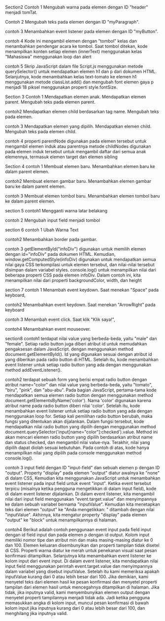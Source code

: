 Section2
Contoh 1
Mengubah warna pada elemen dengan ID "header" menjadi tomTat.

Contoh 2
Mengubah teks pada elemen dengan ID "myParagraph".

contoh 3
Menambahkan event listener pada elemen dengan ID "myButton".

contoh 4
Kode ini mengambil elemen dengan "tombol" kelas dan menambahkan pendengar acara ke tombol. Saat tombol ditekan, kode menampilkan konten setiap elemen (innerText) menggunakan kelas "Mahasiswa" menggunakan loop dan alert

contoh 5
Skrip JavaScript dalam file Script.js menggunakan metode querySelector() untuk mendapatkan elemen h1 dan p dari dokumen HTML. Selanjutnya, kode menambahkan kelas text-tomato ke elemen h1 menggunakan metode classList.add() dan mengubah font elemen gaya p menjadi 18 piksel menggunakan properti style.fontSize.   

Section 3
Contoh 1
Mendapatkan elemen anak. Mendapatkan elemen parent. Mengubah teks pada elemen parent.

contoh2
Mendapatkan elemen child berdasarkan tag name. Mengubah teks pada elemen.

contoh 3
Mendapatkan elemen yang dipilih. Mendapatkan elemen child. Mengubah teks pada elemen child.

contoh 4
properti parentNode digunakan pada elemen tersebut untuk mengambil elemen induk atau parentnya
metode childNodes digunakan pada elemen induk tersebut untuk mengambil daftar dari semua anak elemennya, termasuk elemen target dan elemen sibling

Section 4
contoh 1
Membuat elemen baru. Menambahkan elemen baru ke dalam parent elemen.

contoh2
Membuat elemen gambar baru. Menambahkan elemen gambar baru ke dalam parent elemen.

contoh 3
Membuat elemen tombol baru. Menambahkan elemen tombol baru ke dalam parent elemen.

section 5
contoh1
Mengganti warna latar belakang

contoh 2
Mengubah input field menjadi tombol

section 6
contoh 1
Ubah Warna Text

contoh2
Menambahkan border pada gambar.


contoh 3
getElementById("infoDiv") digunakan untuk memilih elemen dengan id="infoDiv" pada dokumen HTML. Kemudian, window.getComputedStyle(infoDiv) digunakan untuk mendapatkan semua nilai gaya CSS terkompilasi untuk elemen tersebut, dan nilai-nilai tersebut disimpan dalam variabel styles. 
 console.log() untuk menampilkan nilai dari beberapa properti CSS pada elemen infoDiv. Dalam contoh ini, kita menampilkan nilai dari properti backgroundColor, width, dan height

section 7
contoh 1
Menambah event keydown. Saat menekan "Space" pada keyboard,

contoh2
Menambahkan event keydown. Saat menekan "ArrowRight" pada keyboard

contoh 3
Menambah event click. Saat klik "Klik saya!",

contoh4
Menambahkan event mouseover. 

section8
contoh1
terdapat nilai value yang berbeda-beda, yaitu "male" dan "female". Setiap radio button juga diberi atribut id untuk memudahkan pengaksesan dalam JavaScript.
dengan menggunakan method document.getElementById(). Id yang digunakan sesuai dengan atribut id yang diberikan pada radio button di HTML. Setelah itu, kode menambahkan event listener untuk setiap radio button yang ada dengan menggunakan method addEventListener().

contoh2
 terdapat sebuah form yang berisi empat radio button dengan atribut name="color" dan nilai value yang berbeda-beda, yaitu "tomato", "biru", "pink", dan "abu-abu". Pada bagian JavaScript, pertama-tama kode mendapatkan semua elemen radio button dengan menggunakan method document.getElementsByName('color'). Nama 'color' digunakan karena atribut name pada radio button diberi nilai 'color'. Setelah itu, kode menambahkan event listener untuk setiap radio button yang ada dengan menggunakan loop for. Setiap kali pemilihan radio button berubah, maka fungsi yang ditentukan akan dijalankan. Dalam fungsi tersebut, kode mendapatkan nilai radio button yang dipilih dengan menggunakan method document.querySelector('input[name="color"]:checked').value. Method ini akan mencari elemen radio button yang dipilih berdasarkan atribut name dan status checked, dan mengambil nilai value-nya. Terakhir, nilai yang dipilih dapat diolah sesuai kebutuhan. Pada contoh di atas, kode hanya menampilkan nilai yang dipilih pada console menggunakan method console.log(). 
 
 contoh 3
 input field dengan ID "input-field" dan sebuah elemen p dengan ID "output". Property "display" pada elemen "output" diatur awalnya ke "none" di dalam CSS,  Kemudian kita menggunakan JavaScript untuk menambahkan event listener pada input field untuk event "input".
 Ketika event tersebut terpicu (misalnya ketika pengguna mengetikkan di dalam input field), kode di dalam event listener dijalankan. Di dalam event listener, kita mengambil nilai dari input field menggunakan "event.target.value" dan menyimpannya ke dalam sebuah variabel bernama "inputValue". Kemudian kita menetapkan teks dari elemen "output" ke "Anda mengetikkan: " ditambah dengan nilai "inputValue". Akhirnya, kita mengatur property "display" pada elemen "output" ke "block" untuk menampilkannya di halaman. 



contoh4
Berikut adalah contoh penggunaan event input pada field input dengan id field input dan pada elemen p dengan id output. Kolom input memiliki nomor tipe dan atribut min dan maks masing-masing diatur ke 0 dan 100. Elemen keluaran disembunyikan dan properti tampilan tidak disetel di CSS. Properti warna diatur ke merah untuk penekanan visual saat pesan konfirmasi ditampilkan. Selanjutnya kita menambahkan event listener ke kolom input dari event input. Di dalam event listener, kita mendapatkan nilai input field menggunakan perintah event.target.value dan menyimpannya dalam variabel yang disebut inputValue. Setelah itu kami memeriksa apakah inputValue kurang dari 0 atau lebih besar dari 100. Jika demikian, kami menyetel teks dari elemen hasil ke pesan konfirmasi dan menyetel properti tampilan dari elemen hasil untuk mencegahnya ditampilkan di halaman. Jika tidak, jika inputnya valid, kami menyembunyikan elemen output dengan menyetel properti tampilannya menjadi tidak ada. Jadi ketika pengguna memasukkan angka di kolom input, muncul pesan konfirmasi di bawah kolom input jika inputnya kurang dari 0 atau lebih besar dari 100, dan menghilang jika inputnya valid. 








